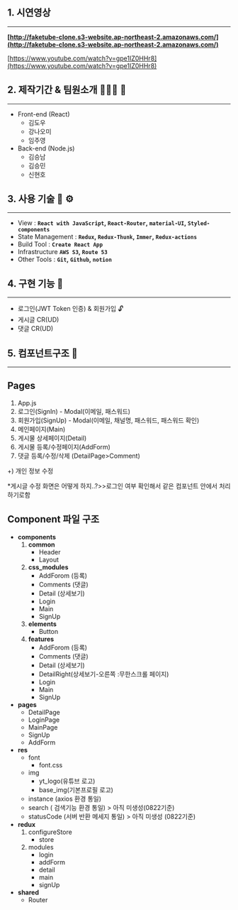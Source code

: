 ## 1. 시연영상

---

**[http://faketube-clone.s3-website.ap-northeast-2.amazonaws.com/](http://faketube-clone.s3-website.ap-northeast-2.amazonaws.com/)**

[https://www.youtube.com/watch?v=gpe1IZ0HHr8](https://www.youtube.com/watch?v=gpe1IZ0HHr8)

## 2. 제작기간 & 팀원소개 🏃‍🏃‍♀️ 💨

---

- Front-end (React)
    - 김도우
    - 강나오미
    - 임주영
- Back-end (Node.js)
    - 김승남
    - 김승민
    - 신현호

## 3. 사용 기술 🔧 ⚙️

---

- View : **`React with JavaScript`, `React-Router`, `material-UI`, `Styled-components`**
- State Management : **`Redux`, `Redux-Thunk`, `Immer`, `Redux-actions`**
- Build Tool : **`Create React App`**
- Infrastructure **`AWS S3`, `Route 53`**
- Other Tools : **`Git`, `Github`, `notion`**

## 4. 구현 기능 📃

---

- 로그인(JWT Token 인증) & 회원가입 🔓
- 게시글 CR(UD)
- 댓글 CR(UD)

## 5. 컴포넌트구조 📃

---

## Pages

1. App.js
2. 로그인(SignIn) - Modal(이메일, 패스워드)
3. 회원가입(SignUp) - Modal(이메일, 채널명, 패스워드, 패스워드 확인)
4. 메인페이지(Main)
5. 게시물 상세페이지(Detail)
6. 게시물 등록/수정페이지(AddForm)
7. 댓글 등록/수정/삭제 (DetailPage>Comment)

+) 개인 정보 수정

*게시글 수정 화면은 어떻게 하지..?>>로그인 여부 확인해서 같은 컴포넌트 안에서 처리하기로함

## Component 파일 구조

- **components**
    1. **common**
        - Header
        - Layout
    2. **css_modules**
        - AddForom (등록)
        - Comments (댓글)
        - Detail (상세보기)
        - Login
        - Main
        - SignUp
    3. **elements**
        - Button
    4. **features**
        - AddForom (등록)
        - Comments (댓글)
        - Detail (상세보기)
        - DetailRight(상세보기-오른쪽 :무한스크롤 페이지)
        - Login
        - Main
        - SignUp
- **pages**
    - DetailPage
    - LoginPage
    - MainPage
    - SignUp
    - AddForm
- **res**
    - font
        - font.css
    - img
        - yt_logo(유튜브 로고)
        - base_img(기본프로필 로고)
    - instance (axios 환경 통일)
    - search ( 검색기능 환경 통일) > 아직 미생성(0822기준)
    - statusCode (서버 반환 메세지 통일) > 아직 미생성 (0822기준)
- **redux**
    1. configureStore
        - store
    2. modules
        - login
        - addForm
        - detail
        - main
        - signUp
- **shared**
    - Router
